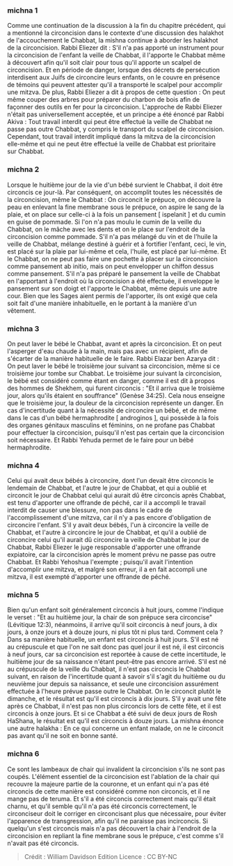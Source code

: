 
### michna 1
Comme une continuation de la discussion à la fin du chapitre précédent, qui a mentionné la circoncision dans le contexte d'une discussion des halakhot de l'accouchement le Chabbat, la mishna continue à aborder les halakhot de la circoncision. Rabbi Eliezer dit : S'il n'a pas apporté un instrument pour la circoncision de l'enfant la veille de Chabbat, il l'apporte le Chabbat même à découvert afin qu'il soit clair pour tous qu'il apporte un scalpel de circoncision. Et en période de danger, lorsque des décrets de persécution interdisent aux Juifs de circoncire leurs enfants, on le couvre en présence de témoins qui peuvent attester qu'il a transporté le scalpel pour accomplir une mitzva. De plus, Rabbi Eliezer a dit à propos de cette question : On peut même couper des arbres pour préparer du charbon de bois afin de façonner des outils en fer pour la circoncision. L'approche de Rabbi Eliezer n'était pas universellement acceptée, et un principe a été énoncé par Rabbi Akiva : Tout travail interdit qui peut être effectué la veille de Chabbat ne passe pas outre Chabbat, y compris le transport du scalpel de circoncision. Cependant, tout travail interdit impliqué dans la mitzva de la circoncision elle-même et qui ne peut être effectué la veille de Chabbat est prioritaire sur Chabbat.

### michna 2
Lorsque le huitième jour de la vie d'un bébé survient le Chabbat, il doit être circoncis ce jour-là. Par conséquent, on accomplit toutes les nécessités de la circoncision, même le Chabbat : On circoncit le prépuce, on découvre la peau en enlevant la fine membrane sous le prépuce, on aspire le sang de la plaie, et on place sur celle-ci à la fois un pansement [ ispelanit ] et du cumin en guise de pommade. Si l'on n'a pas moulu le cumin de la veille du Chabbat, on le mâche avec les dents et on le place sur l'endroit de la circoncision comme pommade. S'il n'a pas mélangé du vin et de l'huile la veille de Chabbat, mélange destiné à guérir et à fortifier l'enfant, ceci, le vin, est placé sur la plaie par lui-même et cela, l'huile, est placé par lui-même. Et le Chabbat, on ne peut pas faire une pochette à placer sur la circoncision comme pansement ab initio, mais on peut envelopper un chiffon dessus comme pansement. S'il n'a pas préparé le pansement la veille de Chabbat en l'apportant à l'endroit où la circoncision a été effectuée, il enveloppe le pansement sur son doigt et l'apporte le Chabbat, même depuis une autre cour. Bien que les Sages aient permis de l'apporter, ils ont exigé que cela soit fait d'une manière inhabituelle, en le portant à la manière d'un vêtement.

### michna 3
On peut laver le bébé le Chabbat, avant et après la circoncision. Et on peut l'asperger d'eau chaude à la main, mais pas avec un récipient, afin de s'écarter de la manière habituelle de le faire. Rabbi Elazar ben Azarya dit : On peut laver le bébé le troisième jour suivant sa circoncision, même si ce troisième jour tombe sur Chabbat. Le troisième jour suivant la circoncision, le bébé est considéré comme étant en danger, comme il est dit à propos des hommes de Shekhem, qui furent circoncis : "Et il arriva que le troisième jour, alors qu'ils étaient en souffrance" (Genèse 34:25). Cela nous enseigne que le troisième jour, la douleur de la circoncision représente un danger. En cas d'incertitude quant à la nécessité de circoncire un bébé, et de même dans le cas d'un bébé hermaphrodite [ androginos ], qui possède à la fois des organes génitaux masculins et féminins, on ne profane pas Chabbat pour effectuer la circoncision, puisqu'il n'est pas certain que la circoncision soit nécessaire. Et Rabbi Yehuda permet de le faire pour un bébé hermaphrodite.

### michna 4
Celui qui avait deux bébés à circoncire, dont l'un devait être circoncis le lendemain de Chabbat, et l'autre le jour de Chabbat, et qui a oublié et circoncit le jour de Chabbat celui qui aurait dû être circoncis après Chabbat, est tenu d'apporter une offrande de péché, car il a accompli le travail interdit de causer une blessure, non pas dans le cadre de l'accomplissement d'une mitzva, car il n'y a pas encore d'obligation de circoncire l'enfant. S'il y avait deux bébés, l'un à circoncire la veille de Chabbat, et l'autre à circoncire le jour de Chabbat, et qu'il a oublié de circoncire celui qu'il aurait dû circoncire la veille de Chabbat le jour de Chabbat, Rabbi Eliezer le juge responsable d'apporter une offrande expiatoire, car la circoncision après le moment prévu ne passe pas outre Chabbat. Et Rabbi Yehoshua l'exempte ; puisqu'il avait l'intention d'accomplir une mitzva, et malgré son erreur, il a en fait accompli une mitzva, il est exempté d'apporter une offrande de péché.

### michna 5
Bien qu'un enfant soit généralement circoncis à huit jours, comme l'indique le verset : "Et au huitième jour, la chair de son prépuce sera circoncise" (Lévitique 12:3), néanmoins, il arrive qu'il soit circoncis à neuf jours, à dix jours, à onze jours et à douze jours, ni plus tôt ni plus tard. Comment cela ? Dans sa manière habituelle, un enfant est circoncis à huit jours. S'il est né au crépuscule et que l'on ne sait donc pas quel jour il est né, il est circoncis à neuf jours, car sa circoncision est reportée à cause de cette incertitude, le huitième jour de sa naissance n'étant peut-être pas encore arrivé. S'il est né au crépuscule de la veille du Chabbat, il n'est pas circoncis le Chabbat suivant, en raison de l'incertitude quant à savoir s'il s'agit du huitième ou du neuvième jour depuis sa naissance, et seule une circoncision assurément effectuée à l'heure prévue passe outre le Chabbat. On le circoncit plutôt le dimanche, et le résultat est qu'il est circoncis à dix jours. S'il y avait une fête après ce Chabbat, il n'est pas non plus circoncis lors de cette fête, et il est circoncis à onze jours. Et si ce Chabbat a été suivi de deux jours de Rosh HaShana, le résultat est qu'il est circoncis à douze jours. La mishna énonce une autre halakha : En ce qui concerne un enfant malade, on ne le circoncit pas avant qu'il ne soit en bonne santé.

### michna 6
Ce sont les lambeaux de chair qui invalident la circoncision s'ils ne sont pas coupés. L'élément essentiel de la circoncision est l'ablation de la chair qui recouvre la majeure partie de la couronne, et un enfant qui n'a pas été circoncis de cette manière est considéré comme non circoncis, et il ne mange pas de teruma. Et s'il a été circoncis correctement mais qu'il était charnu, et qu'il semble qu'il n'a pas été circoncis correctement, le circonciseur doit le corriger en circoncisant plus que nécessaire, pour éviter l'apparence de transgression, afin qu'il ne paraisse pas incirconcis. Si quelqu'un s'est circoncis mais n'a pas découvert la chair à l'endroit de la circoncision en repliant la fine membrane sous le prépuce, c'est comme s'il n'avait pas été circoncis.

>Crédit : William Davidson Edition
>Licence : CC BY-NC